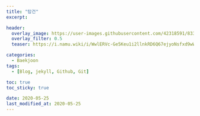 ```yaml
---
title: "탑건"
excerpt:

header:
  overlay_image: https://user-images.githubusercontent.com/42318591/83342661-f145e680-a32c-11ea-821a-2a565c52325d.png
  overlay_filter: 0.5
  teaser: https://i.namu.wiki/i/WwlERVc-Ge5Keu1i2llnkRD6Q67ejyoNsfxd9wWpSy7vvIGcnPGZBjm4VdxtLnhtntG5IhQaOSUyXGNf7DjLlg.webp

categories:
  - Baekjoon
tags:
  - [Blog, jekyll, Github, Git]

toc: true
toc_sticky: true

date: 2020-05-25
last_modified_at: 2020-05-25
---
```

